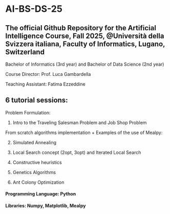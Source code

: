 # AI-BS-DS-25

## The official Github Repository for the Artificial Intelligence Course, Fall 2025, @Università della Svizzera italiana, Faculty of Informatics, Lugano, Switzerland

Bachelor of Informatics (3rd year) and Bachelor of Data Science (2nd year)

  Course Director: Prof. Luca Gambardella

  Teaching Assistant: Fatima Ezzeddine


## 6 tutorial sessions:

Problem Formulation:

1. Intro to the Traveling Salesman Problem and Job Shop Problem

From scratch algorithms implementation + Examples of the use of Mealpy:

2. Simulated Annealing

3. Local Search concept (2opt, 3opt) and Iterated Local Search

4. Constructive heuristics

5. Genetics Algorithms

6. Ant Colony Optimization


#### Programming Language: Python

#### Libraries: Numpy, Matplotlib, Mealpy
